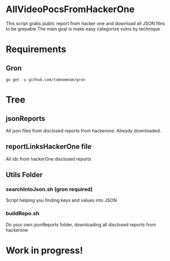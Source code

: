 # AllVideoPocsFromHackerOne

This script grabs public report from hacker one and download all JSON files to be grepable
The main goal is make easy categorize vulns by technique

# Requirements
## Gron
```
go get -u github.com/tomnomnom/gron
```
# Tree
## jsonReports
All json files from disclosed reports from hackerone. Already downloaded.
## reportLinksHackerOne file  
All ids from hackerOne disclosed reports
## Utils Folder
### searchIntoJson.sh (gron required)
Script helping you finding keys and values into JSON
### buildRepo.sh
Do your own jsonReports folder, downloading all disclosed reports from hackerone 

# Work in progress!

